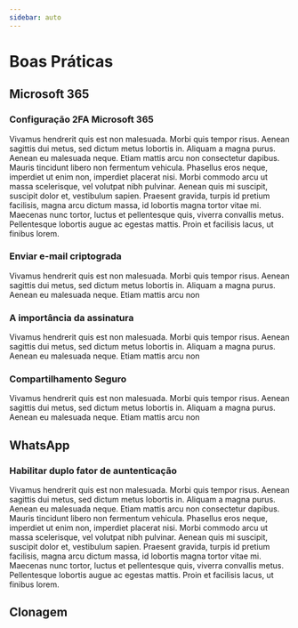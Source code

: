 ```yaml
---
sidebar: auto
---
```

# Boas Práticas

## Microsoft 365

### Configuração 2FA Microsoft 365
Vivamus hendrerit quis est non malesuada. Morbi quis tempor risus. Aenean sagittis dui metus, sed dictum metus lobortis in. Aliquam a magna purus. Aenean eu malesuada neque. Etiam mattis arcu non consectetur dapibus. Mauris tincidunt libero non fermentum vehicula. Phasellus eros neque, imperdiet ut enim non, imperdiet placerat nisi. Morbi commodo arcu ut massa scelerisque, vel volutpat nibh pulvinar. Aenean quis mi suscipit, suscipit dolor et, vestibulum sapien. Praesent gravida, turpis id pretium facilisis, magna arcu dictum massa, id lobortis magna tortor vitae mi. Maecenas nunc tortor, luctus et pellentesque quis, viverra convallis metus. Pellentesque lobortis augue ac egestas mattis. Proin et facilisis lacus, ut finibus lorem.

### Enviar e-mail criptograda
Vivamus hendrerit quis est non malesuada. Morbi quis tempor risus. Aenean sagittis dui metus, sed dictum metus lobortis in. Aliquam a magna purus. Aenean eu malesuada neque. Etiam mattis arcu non 
### A importância da assinatura
Vivamus hendrerit quis est non malesuada. Morbi quis tempor risus. Aenean sagittis dui metus, sed dictum metus lobortis in. Aliquam a magna purus. Aenean eu malesuada neque. Etiam mattis arcu non 

### Compartilhamento Seguro 
Vivamus hendrerit quis est non malesuada. Morbi quis tempor risus. Aenean sagittis dui metus, sed dictum metus lobortis in. Aliquam a magna purus. Aenean eu malesuada neque. Etiam mattis arcu non 

## WhatsApp
### Habilitar duplo fator de auntenticação
Vivamus hendrerit quis est non malesuada. Morbi quis tempor risus. Aenean sagittis dui metus, sed dictum metus lobortis in. Aliquam a magna purus. Aenean eu malesuada neque. Etiam mattis arcu non consectetur dapibus. Mauris tincidunt libero non fermentum vehicula. Phasellus eros neque, imperdiet ut enim non, imperdiet placerat nisi. Morbi commodo arcu ut massa scelerisque, vel volutpat nibh pulvinar. Aenean quis mi suscipit, suscipit dolor et, vestibulum sapien. Praesent gravida, turpis id pretium facilisis, magna arcu dictum massa, id lobortis magna tortor vitae mi. Maecenas nunc tortor, luctus et pellentesque quis, viverra convallis metus. Pellentesque lobortis augue ac egestas mattis. Proin et facilisis lacus, ut finibus lorem.
## Clonagem

